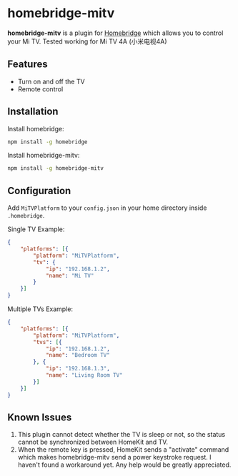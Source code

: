 # homebridge-mitv

**homebridge-mitv** is a plugin for [Homebridge](https://github.com/nfarina/homebridge) which allows you to control your Mi TV. Tested working for Mi TV 4A (小米电视4A)

## Features

- Turn on and off the TV
- Remote control

## Installation

Install homebridge:

```bash
npm install -g homebridge
```

Install homebridge-mitv:

```bash
npm install -g homebridge-mitv
```

## Configuration

Add `MiTVPlatform` to your `config.json` in your home directory inside `.homebridge`.

Single TV Example:

```json
{
    "platforms": [{
        "platform": "MiTVPlatform",
        "tv": {
            "ip": "192.168.1.2",
            "name": "Mi TV"
        }
    }]
}
```

Multiple TVs Example:

```json
{
    "platforms": [{
        "platform": "MiTVPlatform",
        "tvs": [{
            "ip": "192.168.1.2",
            "name": "Bedroom TV"
        }, {
            "ip": "192.168.1.3",
            "name": "Living Room TV"
        }]
    }]
}
```

## Known Issues

1. This plugin cannot detect whether the TV is sleep or not, so the status cannot be synchronized between HomeKit and TV.
2. When the remote key is pressed, HomeKit sends a "activate" command which makes homebridge-mitv send a power keystroke request. I haven't found a workaround yet. Any help would be greatly appreciated.
